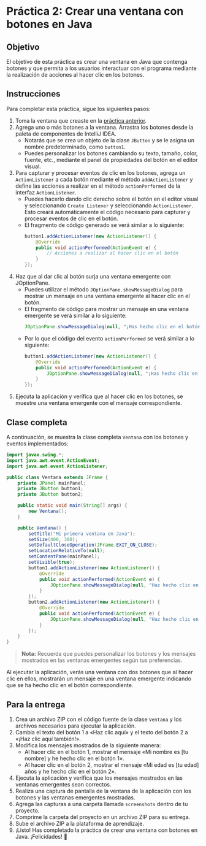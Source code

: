 # Práctica 2: Crear una ventana con botones en Java

## Objetivo

El objetivo de esta práctica es crear una ventana en Java que contenga botones y que permita a los usuarios interactuar
con el programa mediante la realización de acciones al hacer clic en los botones.

## Instrucciones

Para completar esta práctica, sigue los siguientes pasos:

1. Toma la ventana que creaste en la [práctica anterior](practica-1.md).
2. Agrega uno o más botones a la ventana. Arrastra los botones desde la paleta de componentes de IntelliJ IDEA.
    - Notarás que se crea un objeto de la clase `JButton` y se le asigna un nombre predeterminado, como `button1`.
    - Puedes personalizar los botones cambiando su texto, tamaño, color, fuente, etc., mediante el panel de propiedades
      del botón en el editor visual.
3. Para capturar y procesar eventos de clic en los botones, agrega un `ActionListener` a cada botón mediante el método
   `addActionListener` y define las acciones a realizar en el método `actionPerformed` de la interfaz `ActionListener`.
    - Puedes hacerlo dando clic derecho sobre el botón en el editor visual y seleccionando `Create Listener` y
      seleccionando `ActionListener`. Esto creará automáticamente el código necesario para capturar y procesar eventos
      de clic en el botón.
    - El fragmento de código generado se verá similar a lo siguiente:
      ```java
      button1.addActionListener(new ActionListener() {
          @Override
          public void actionPerformed(ActionEvent e) {
              // Acciones a realizar al hacer clic en el botón
          }
      });
      ```
4. Haz que al dar clic al botón surja una ventana emergente con JOptionPane.
    - Puedes utilizar el método `JOptionPane.showMessageDialog` para mostrar un mensaje en una ventana emergente al
      hacer clic en el botón.
    - El fragmento de código para mostrar un mensaje en una ventana emergente se verá similar a lo siguiente:
      ```java
      JOptionPane.showMessageDialog(null, "¡Has hecho clic en el botón!");
      ```
    - Por lo que el código del evento `actionPerformed` se verá similar a lo siguiente:
      ```java
      button1.addActionListener(new ActionListener() {
          @Override
          public void actionPerformed(ActionEvent e) {
              JOptionPane.showMessageDialog(null, "¡Has hecho clic en el botón!");
          }
      });
      ```
5. Ejecuta la aplicación y verífica que al hacer clic en los botones, se muestre una ventana emergente con el mensaje
   correspondiente.

## Clase completa

A continuación, se muestra la clase completa `Ventana` con los botones y eventos implementados:

```java
import javax.swing.*;
import java.awt.event.ActionEvent;
import java.awt.event.ActionListener;

public class Ventana extends JFrame {
    private JPanel mainPanel;
    private JButton button1;
    private JButton button2;

    public static void main(String[] args) {
        new Ventana();
    }

    public Ventana() {
        setTitle("Mi primera ventana en Java");
        setSize(400, 300);
        setDefaultCloseOperation(JFrame.EXIT_ON_CLOSE);
        setLocationRelativeTo(null);
        setContentPane(mainPanel);
        setVisible(true);
        button1.addActionListener(new ActionListener() {
            @Override
            public void actionPerformed(ActionEvent e) {
                JOptionPane.showMessageDialog(null, "Haz hecho clic en el botón 1");
            }
        });
        button2.addActionListener(new ActionListener() {
            @Override
            public void actionPerformed(ActionEvent e) {
                JOptionPane.showMessageDialog(null, "Haz hecho clic en el botón 2");
            }
        });
    }
}
```

> **Nota:** Recuerda que puedes personalizar los botones y los mensajes mostrados en las ventanas emergentes según tus
> preferencias.

Al ejecutar la aplicación, verás una ventana con dos botones que al hacer clic en ellos, mostrarán un mensaje en una
ventana emergente indicando que se ha hecho clic en el botón correspondiente.

## Para la entrega

1. Crea un archivo ZIP con el código fuente de la clase `Ventana` y los archivos necesarios para ejecutar la aplicación.
2. Cambia el texto del botón 1 a «Haz clic aquí» y el texto del botón 2 a «¡Haz clic aquí también!».
3. Modifica los mensajes mostrados de la siguiente manera:
    - Al hacer clic en el botón 1, mostrar el mensaje «Mi nombre es [tu nombre] y he hecho clic en el botón 1».
    - Al hacer clic en el botón 2, mostrar el mensaje «Mi edad es [tu edad] años y he hecho clic en el botón 2».
4. Ejecuta la aplicación y verífica que los mensajes mostrados en las ventanas emergentes sean correctos.
5. Realiza una captura de pantalla de la ventana de la aplicación con los botones y las ventanas emergentes mostradas.
6. Agrega las capturas a una carpeta llamada `screenshots` dentro de tu proyecto.
7. Comprime la carpeta del proyecto en un archivo ZIP para su entrega.
8. Sube el archivo ZIP a la plataforma de aprendizaje.
9. ¡Listo! Has completado la práctica de crear una ventana con botones en Java. ¡Felicidades! 🎉